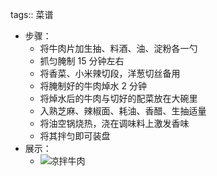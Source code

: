 tags:: 菜谱

- 步骤：
	- 将牛肉片加生抽、料酒、油、淀粉各一勺
	- 抓匀腌制 15 分钟左右
	- 将香菜、小米辣切段，洋葱切丝备用
	- 将腌制好的牛肉焯水 2 分钟
	- 将焯水后的牛肉与切好的配菜放在大碗里
	- 入熟芝麻、辣椒面、耗油、香醋、生抽适量
	- 将油空锅烧热，浇在调味料上激发香味
	- 将其拌匀即可装盘
- 展示：
	- ![凉拌牛肉](https://pbs.twimg.com/media/FMrnrepUcAIi5TV?format=jpg&name=small)